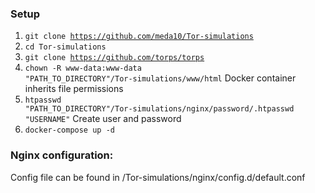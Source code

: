 ### Setup
1. <code>git clone https://github.com/meda10/Tor-simulations</code>
2. <code>cd Tor-simulations</code>
3. <code>git clone https://github.com/torps/torps</code>
4. <code>chown -R www-data:www-data "PATH_TO_DIRECTORY"/Tor-simulations/www/html</code> Docker container inherits file permissions
5. <code>htpasswd "PATH_TO_DIRECTORY"/Tor-simulations/nginx/password/.htpasswd "USERNAME"</code> Create user and password
5. <code>docker-compose up -d</code>

### Nginx configuration:
Config file  can be found in /Tor-simulations/nginx/config.d/default.conf